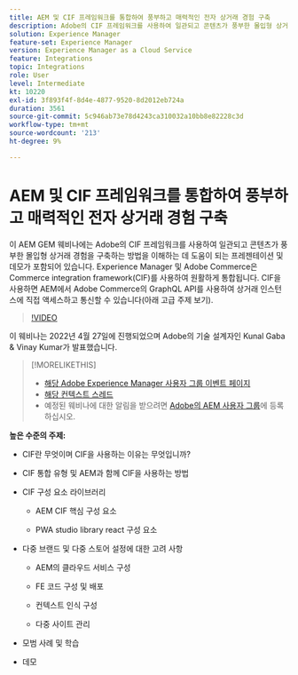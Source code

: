 ```yaml
---
title: AEM 및 CIF 프레임워크를 통합하여 풍부하고 매력적인 전자 상거래 경험 구축
description: Adobe의 CIF 프레임워크를 사용하여 일관되고 콘텐츠가 풍부한 몰입형 상거래 경험을 구축하는 방법을 이해하십시오.
solution: Experience Manager
feature-set: Experience Manager
version: Experience Manager as a Cloud Service
feature: Integrations
topic: Integrations
role: User
level: Intermediate
kt: 10220
exl-id: 3f893f4f-8d4e-4877-9520-8d2012eb724a
duration: 3561
source-git-commit: 5c946ab73e78d4243ca310032a10bb8e82228c3d
workflow-type: tm+mt
source-wordcount: '213'
ht-degree: 9%

---
```


# AEM 및 CIF 프레임워크를 통합하여 풍부하고 매력적인 전자 상거래 경험 구축

이 AEM GEM 웨비나에는 Adobe의 CIF 프레임워크를 사용하여 일관되고 콘텐츠가 풍부한 몰입형 상거래 경험을 구축하는 방법을 이해하는 데 도움이 되는 프레젠테이션 및 데모가 포함되어 있습니다. Experience Manager 및 Adobe Commerce은 Commerce integration framework(CIF)를 사용하여 원활하게 통합됩니다. CIF을 사용하면 AEM에서 Adobe Commerce의 GraphQL API를 사용하여 상거래 인스턴스에 직접 액세스하고 통신할 수 있습니다(아래 고급 주제 보기).

>[!VIDEO](https://video.tv.adobe.com/v/342565/?quality=12&learn=on)

이 웨비나는 2022년 4월 27일에 진행되었으며 Adobe의 기술 설계자인 Kunal Gaba &amp; Vinay Kumar가 발표했습니다.

>[!MORELIKETHIS]
>
>* [해당 Adobe Experience Manager 사용자 그룹 이벤트 페이지](https://adobe.ly/3O0uXl5/)
>* [해당 컨텍스트 스레드](https://adobe.ly/3jorz5r)
>* 예정된 웨비나에 대한 알림을 받으려면 [Adobe의 AEM 사용자 그룹](https://aem-augs.adobe.com/)에 등록하십시오.

**높은 수준의 주제:**

* CIF란 무엇이며 CIF을 사용하는 이유는 무엇입니까?

* CIF 통합 유형 및 AEM과 함께 CIF을 사용하는 방법

* CIF 구성 요소 라이브러리

   * AEM CIF 핵심 구성 요소

   * PWA studio library react 구성 요소

* 다중 브랜드 및 다중 스토어 설정에 대한 고려 사항

   * AEM의 클라우드 서비스 구성

   * FE 코드 구성 및 배포

   * 컨텍스트 인식 구성

   * 다중 사이트 관리

* 모범 사례 및 학습

* 데모
